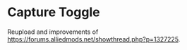 # Capture Toggle

Reupload and improvements of https://forums.alliedmods.net/showthread.php?p=1327225.